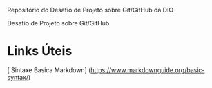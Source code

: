 Repositório do  Desafio de Projeto sobre Git/GitHub da DIO
   
Desafio de Projeto sobre Git/GitHub
# Links Úteis

[ Sintaxe Basica Markdown] (https://www.markdownguide.org/basic-syntax/)
